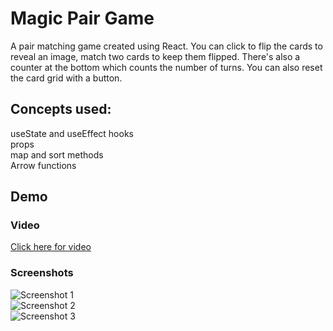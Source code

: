 # Magic Pair Game

A pair matching game created using React. You can click to flip the cards to reveal an image, match two cards to keep them flipped. There's also a counter at the bottom which counts the number of turns. You can also reset the card grid with a button.

## Concepts used:
useState and useEffect hooks  
props  
map and sort methods  
Arrow functions

## Demo
### Video
[Click here for video](https://www.youtube.com/watch?v=3zqr0m3HMnM)
### Screenshots
![Screenshot 1](https://user-images.githubusercontent.com/53064774/148673611-6621eeff-0115-4676-bd78-6632b2935f87.png)  
![Screenshot 2](https://user-images.githubusercontent.com/53064774/148673614-117e9243-b625-460b-8070-0ca2d30068f3.png)  
![Screenshot 3](https://user-images.githubusercontent.com/53064774/148673616-629cc41b-6eed-4207-8cdd-db9d0b5c9efb.png)  